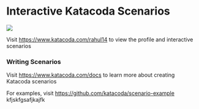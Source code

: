 # Interactive Katacoda Scenarios

[![](http://shields.katacoda.com/katacoda/rahul14/count.svg)](https://www.katacoda.com/rahul14 "Get your profile on Katacoda.com")

Visit https://www.katacoda.com/rahul14 to view the profile and interactive scenarios

### Writing Scenarios
Visit https://www.katacoda.com/docs to learn more about creating Katacoda scenarios

For examples, visit https://github.com/katacoda/scenario-example
kfjskfgsafjkajfk